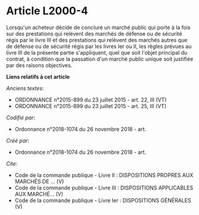 # Article L2000-4

Lorsqu'un acheteur décide de conclure un marché public qui porte à la fois sur des prestations qui relèvent des marchés de
défense ou de sécurité régis par le livre III et des prestations qui relèvent des marchés autres que de défense ou de
sécurité régis par les livres Ier ou II, les règles prévues au livre III de la présente partie s'appliquent, quel que soit
l'objet principal du contrat, à condition que la passation d'un marché public unique soit justifiée par des raisons
objectives.

**Liens relatifs à cet article**

_Anciens textes_:

  - ORDONNANCE n°2015-899 du 23 juillet 2015 - art. 22, III (VT)
  - ORDONNANCE n°2015-899 du 23 juillet 2015 - art. 25, III (VT)

_Codifié par_:

  - Ordonnance n°2018-1074 du 26 novembre 2018 - art.

_Créé par_:

  - Ordonnance n°2018-1074 du 26 novembre 2018 - art.

_Cite_:

  - Code de la commande publique -  Livre II : DISPOSITIONS PROPRES AUX MARCHÉS DE ... (V)
  - Code de la commande publique -  Livre III : DISPOSITIONS APPLICABLES AUX MARCHÉ... (V)
  - Code de la commande publique -  Livre Ier : DISPOSITIONS GÉNÉRALES (V)
